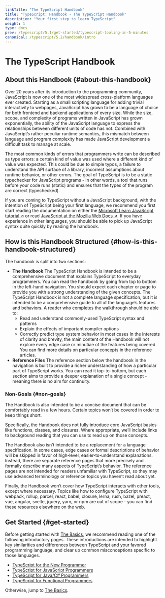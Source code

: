 ```yaml
---
linkTitle: "The TypeScript Handbook"
title: "TypeScript: Handbook - The TypeScript Handbook"
description: "Your first step to learn TypeScript"
weight: 1
type: docs
prev: /typescript/5.1/get-started/typescript-tooling-in-5-minutes
canonical: /typescript/5.2/handbook/intro
---
```


# The TypeScript Handbook

## About this Handbook {#about-this-handbook}

Over 20 years after its introduction to the programming community, JavaScript is now one of the most widespread cross-platform languages ever created. Starting as a small scripting language for adding trivial interactivity to webpages, JavaScript has grown to be a language of choice for both frontend and backend applications of every size. While the size, scope, and complexity of programs written in JavaScript has grown exponentially, the ability of the JavaScript language to express the relationships between different units of code has not. Combined with JavaScript’s rather peculiar runtime semantics, this mismatch between language and program complexity has made JavaScript development a difficult task to manage at scale.

The most common kinds of errors that programmers write can be described as type errors: a certain kind of value was used where a different kind of value was expected. This could be due to simple typos, a failure to understand the API surface of a library, incorrect assumptions about runtime behavior, or other errors. The goal of TypeScript is to be a static typechecker for JavaScript programs - in other words, a tool that runs before your code runs (static) and ensures that the types of the program are correct (typechecked).

If you are coming to TypeScript without a JavaScript background, with the intention of TypeScript being your first language, we recommend you first start reading the documentation on either the [Microsoft Learn JavaScript tutorial ↗](https://developer.microsoft.com/javascript/) or read [JavaScript at the Mozilla Web Docs ↗](https://developer.mozilla.org/docs/Web/JavaScript/Guide).
If you have experience in other languages, you should be able to pick up JavaScript syntax quite quickly by reading the handbook.

## How is this Handbook Structured {#how-is-this-handbook-structured}

The handbook is split into two sections:

- **The Handbook**
  The TypeScript Handbook is intended to be a comprehensive document that explains TypeScript to everyday programmers. You can read the handbook by going from top to bottom in the left-hand navigation.
  You should expect each chapter or page to provide you with a strong understanding of the given concepts. The TypeScript Handbook is not a complete language specification, but it is intended to be a comprehensive guide to all of the language’s features and behaviors.
  A reader who completes the walkthrough should be able to:
  - Read and understand commonly-used TypeScript syntax and patterns
  - Explain the effects of important compiler options
  - Correctly predict type system behavior in most cases
  In the interests of clarity and brevity, the main content of the Handbook will not explore every edge case or minutiae of the features being covered. You can find more details on particular concepts in the reference articles.
- **Reference Files**
  The reference section below the handbook in the navigation is built to provide a richer understanding of how a particular part of TypeScript works. You can read it top-to-bottom, but each section aims to provide a deeper explanation of a single concept - meaning there is no aim for continuity.

### Non-Goals {#non-goals}

The Handbook is also intended to be a concise document that can be comfortably read in a few hours. Certain topics won’t be covered in order to keep things short.

Specifically, the Handbook does not fully introduce core JavaScript basics like functions, classes, and closures. Where appropriate, we’ll include links to background reading that you can use to read up on those concepts.

The Handbook also isn’t intended to be a replacement for a language specification. In some cases, edge cases or formal descriptions of behavior will be skipped in favor of high-level, easier-to-understand explanations. Instead, there are separate reference pages that more precisely and formally describe many aspects of TypeScript’s behavior. The reference pages are not intended for readers unfamiliar with TypeScript, so they may use advanced terminology or reference topics you haven’t read about yet.

Finally, the Handbook won’t cover how TypeScript interacts with other tools, except where necessary. Topics like how to configure TypeScript with webpack, rollup, parcel, react, babel, closure, lerna, rush, bazel, preact, vue, angular, svelte, jquery, yarn, or npm are out of scope - you can find these resources elsewhere on the web.

## Get Started {#get-started}

Before getting started with [The Basics](/typescript/5.1/handbook/basic-types), we recommend reading one of the following introductory pages. These introductions are intended to highlight key similarities and differences between TypeScript and your favored programming language, and clear up common misconceptions specific to those languages.

- [TypeScript for the New Programmer](/typescript/5.1/get-started/typescript-from-scratch)
- [TypeScript for JavaScript Programmers](/typescript/5.1/get-started/typescript-in-5-minutes)
- [TypeScript for Java/C# Programmers](/typescript/5.1/get-started/typescript-in-5-minutes-oop)
- [TypeScript for Functional Programmers](/typescript/5.1/get-started/typescript-in-5-minutes-func)

Otherwise, jump to [The Basics](/typescript/5.1/handbook/basic-types).
